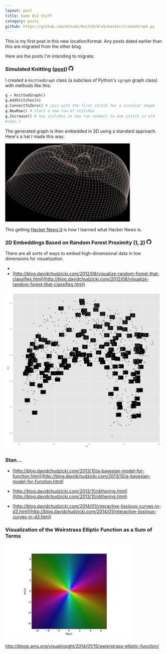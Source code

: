 ```yaml
---
layout: post
title: Some Old Stuff
category: posts
github: https://github.com/dchudz/Knit3d/blob/master/CreateGraph.py
---
```


This is my first post in this new location/format. Any posts dated earlier than this are migrated from the other blog.

Here are the posts I'm intending to migrate:

### Simulated Knitting ([post](http://blog.davidchudzicki.com/2011/11/simulated-knitting.html)) [![Knit3D](/images/posts/gh.png)](https://github.com/dchudz/Knit3d/blob/master/CreateGraph.py)


I created a ```KnittedGraph``` class (a subclass of Python's ```igraph``` graph class) with methods like this:

``` python
g = KnittedGraph()
g.AddStitches(n)
g.ConnectToZero() # join with the first stitch for a circular shape	
g.NewRow() # start a new row of stitches
g.Increase() # two stitches in new row connect to one stitch in old
#(etc.)
```

The generated graph is then embedded in 3D using a standard approach. Here's a hat I made this way:

![hat](/images/posts/hat_100_20.png)

This getting [Hacker News'd](https://news.ycombinator.com/item?id=3329533) is how I learned what Hacker News is.

### 2D Embeddings Based on Random Forest Proximity ([1](http://blog.davidchudzicki.com/2012/08/random-forests-for-visualizing-data.html), [2](http://blog.davidchudzicki.com/2012/08/visualize-random-forest-that-classifies.html)) [![random_forest_visualizations](/images/posts/gh.png)](https://github.com/dchudz/misc/tree/master/random_forest_visualizations)

There are all sorts of ways to embed high-dimensional data in low dimensions for visualization. 

- [](http://blog.davidchudzicki.com/2012/08/random-forests-for-visualizing-data.html)
- [http://blog.davidchudzicki.com/2012/08/visualize-random-forest-that-classifies.html](http://blog.davidchudzicki.com/2012/08/visualize-random-forest-that-classifies.html)

![hat](/images/posts/diamondsRF.png)


### Stan...

- [http://blog.davidchudzicki.com/2013/10/a-bayesian-model-for-function.html](http://blog.davidchudzicki.com/2013/10/a-bayesian-model-for-function.html)


- [http://blog.davidchudzicki.com/2013/10/dithering.html](http://blog.davidchudzicki.com/2013/10/dithering.html)


- [http://blog.davidchudzicki.com/2014/01/interactive-lissijous-curves-in-d3.html](http://blog.davidchudzicki.com/2014/01/interactive-lissijous-curves-in-d3.html)


### Visualization of the Weirstrass Elliptic Function as a Sum of Terms

![weierstrass](/images/posts/weierstrass.gif)


http://blogs.ams.org/visualinsight/2014/01/15/weierstrass-elliptic-function/

